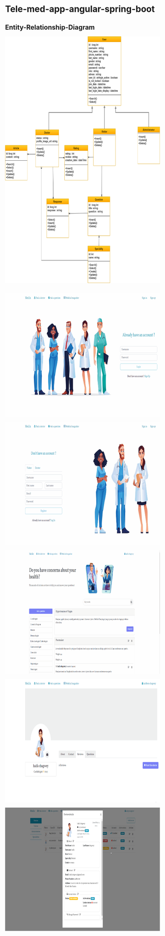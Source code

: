 # Tele-med-app-angular-spring-boot
## Entity-Relationship-Diagram
<p align="center">
<img src="./demo/diagramme de classe global.png" alt="My Project GIF" width="800" height="800"> <br/> <br/>
  </p>
<p align="center">
<img src="./demo/lofin-visitor-gif.gif" alt="My Project GIF" width="800" height="400"> <br/> 
  </p>
  <p align="center">
<img src="./demo/register-doctor-gif.gif" alt="My Project GIF" width="800" height="400"> <br/> 
   </p>
  <p align="center">
<img src="./demo/search-questions-by-speciality-gif.gif" alt="My Project GIF" width="800" height="400"> <br/> 
   </p>
    <p align="center">
<img src="./demo/manage-rating-gif.gif" alt="My Project GIF" width="800" height="400"> <br/> 
</p>
 <p align="center">
<img src="./demo/Screenshot 2024-04-10 235541.png" alt="My Project GIF" width="800" height="400"> <br/> 
</p>
